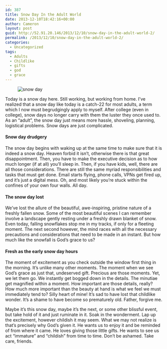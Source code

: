 ```yaml
---
id: 387
title: Snow Day In the Adult World
date: 2013-12-10T18:42:16+00:00
author: Cameron
layout: post
guid: http://52.91.20.146/2013/12/10/snow-day-in-the-adult-world-2/
permalink: /2013/12/10/snow-day-in-the-adult-world-2/
categories:
  - Uncategorized
tags:
  - Adults
  - Childlike
  - gifts
  - god
  - grace
---
```

<figure> 

<img alt="snow day" src="https://faiththroughdoubt.files.wordpress.com/2013/12/d9b95-06xpwvkswpfhiqadk.jpg?w=525" data-recalc-dims="1" />
  
</figure> 

Today is a snow day here. Still working, but working from home. I’ve realized that a snow day like today is a catch-22 for most adults, a term which I now must begrudgingly apply to myself. After college (even in college), snow days no longer carry with them the luster they once used to. As an “adult”, the snow day just means more hassle, shoveling, planning, logistical problems. Snow days are just complicated.

#### Snow day drudgery

The snow day begins with waking up at the same time to make sure that it is indeed a snow day. Heaven forbid it isn’t, otherwise there is that great disappointment. Then, you have to make the executive decision as to how much longer (if at all) you’ll sleep in. Then, if you have kids, well, there are all those considerations. There are still the same myriad responsibilities and tasks that must get done. Email starts flying, phone calls, VPNs get fired up, and it’s just a digital mess. Oh, and most likely you’re stuck within the confines of your own four walls. All day.

#### The snow day lost

We’ve lost the allure of the beautiful, awe-inspiring, pristine nature of a freshly fallen snow. Some of the most beautiful scenes I can remember involve a landscape gently resting under a freshly drawn blanket of snow. Even today, falling snowflakes stop me in my tracks, if only for a fleeting moment. The next second however, the mind races with all the necessary precautions and considerations that need to be made in an instant. But how much like the snowfall is God’s grace to us?

#### Fresh as the early snow day hours

The moment of excitement as you check outside the window first thing in the morning. It’s unlike many other moments. The moment when we see God’s grace as just that, undeserved gift. Precious are those moments. Yet, we let them go. We instantly get bogged down in the details. The minutiae get magnified within a moment. How important are those details, really? How much more important than the beauty at hand is what we feel we must immediately tend to? Silly heart of mine! It’s sad to have lost that childlike wonder. It’s a shame to have become so prematurely old. Father, forgive me.

Maybe it’s this snow day, maybe it’s the next, or some other blissful event, but take hold of it and just ruminate in it. Soak in the wonderment. Lap up the excitement, however childish it may seem. What we may not realize is that’s precisely why God’s given it. He wants us to enjoy it and be reminded of from where it came. He loves giving those little gifts. He wants to see us act “immature” and “childish” from time to time. Don’t be ashamed. Take care, friends.